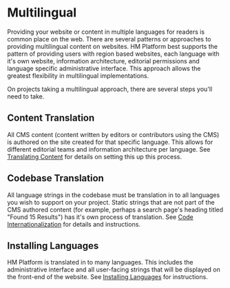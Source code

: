 # Multilingual

Providing your website or content in multiple languages for readers is common place on the web. There are several patterns or approaches to providing multilingual content on websites. HM Platform best supports the pattern of providing users with region based websites, each language with it's own website, information architecture, editorial permissions and language specific administrative interface. This approach allows the greatest flexibility in multilingual implementations.

On projects taking a multilingual approach, there are several steps you'll need to take.

## Content Translation

All CMS content (content written by editors or contributors using the CMS) is authored on the site created for that specific language. This allows for different editorial teams and information architecture per language. See [Translating Content](content.md) for details on setting this up this process.

## Codebase Translation

All language strings in the codebase must be translation in to all languages you wish to support on your project. Static strings that are not part of the CMS authored content (for example, perhaps a search page's heading titled "Found 15 Results") has it's own process of translation. See [Code Internationalization](code-i18n.md) for details and instructions.

## Installing Languages

HM Platform is translated in to many languages. This includes the administrative interface and all user-facing strings that will be displayed on the front-end of the website. See [Installing Languages](installing-languages.md) for instructions.

